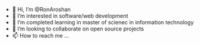 - 👋 Hi, I’m @RonAroshan
- 👀 I’m interested in software/web development
- 🌱 I’m completed learning in master of scienec in information technology 
- 💞️ I’m looking to collaborate on open source projects 
- 📫 How to reach me ...

<!---
RonAroshan/RonAroshan is a ✨ special ✨ repository because its `README.md` (this file) appears on your GitHub profile.
You can click the Preview link to take a look at your changes.
--->
